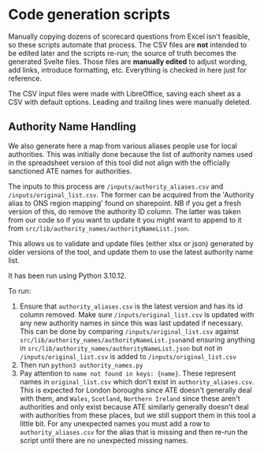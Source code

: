 # Code generation scripts

Manually copying dozens of scorecard questions from Excel isn't feasible, so these scripts automate that process. The CSV files are **not** intended to be edited later and the scripts re-run; the source of truth becomes the generated Svelte files. Those files are **manually edited** to adjust wording, add links, introduce formatting, etc. Everything is checked in here just for reference.

The CSV input files were made with LibreOffice, saving each sheet as a CSV with default options. Leading and trailing lines were manually deleted.

## Authority Name Handling

We also generate here a map from various aliases people use for local authorities. This was initially done because the list of authority names used in the spreadsheet version of this tool did not align with the officially sanctioned ATE names for authorities.

The inputs to this process are `/inputs/authority_aliases.csv` and `/inputs/original_list.csv`. The former can be acquired from the 'Authority alias to ONS region mapping' found on sharepoint. NB if you get a fresh version of this, do remove the authority ID column. The latter was taken from our code so if you want to update it you might want to append to it from `src/lib/authority_names/authorityNameList.json`.

This allows us to validate and update files (either xlsx or json) generated by older versions of the tool, and update them to use the latest authority name list.

It has been run using Python 3.10.12.

To run:

1. Ensure that `authority_aliases.csv` is the latest version and has its id column removed. Make sure `/inputs/original_list.csv` is updated with any new authority names in since this was last updated if necessary. This can be done by comparing `/inputs/original_list.csv` against `src/lib/authority_names/authorityNameList.json`and ensuring anything in `src/lib/authority_names/authorityNameList.json` but not in `/inputs/original_list.csv` is added to `/inputs/original_list.csv`
2. Then run `python3 authority_names.py`
3. Pay attention to `name not found in keys: {name}`. These represent names in `original_list.csv` which don't exist in `authority_aliases.csv`. This is expected for London boroughs since ATE doesn't generally deal with them, and `Wales`, `Scotland`, `Northern Ireland` since these aren't authorities and only exist because ATE similarly generally doesn't deal with authorities from these places, but we still support them in this tool a little bit. For any unexpected names you must add a row to `authority_aliases.csv` for the alias that is missing and then re-run the script until there are no unexpected missing names.
